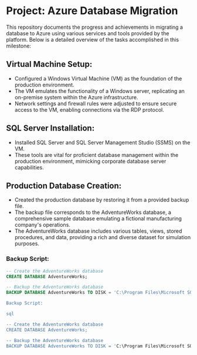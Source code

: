 # Project: Azure Database Migration

This repository documents the progress and achievements in migrating a database to Azure using various services and tools provided by the platform. Below is a detailed overview of the tasks accomplished in this milestone:

## Virtual Machine Setup:

- Configured a Windows Virtual Machine (VM) as the foundation of the production environment.
- The VM emulates the functionality of a Windows server, replicating an on-premise system within the Azure infrastructure.
- Network settings and firewall rules were adjusted to ensure secure access to the VM, enabling connections via the RDP protocol.

## SQL Server Installation:

- Installed SQL Server and SQL Server Management Studio (SSMS) on the VM.
- These tools are vital for proficient database management within the production environment, mimicking corporate database server capabilities.

## Production Database Creation:

- Created the production database by restoring it from a provided backup file.
- The backup file corresponds to the AdventureWorks database, a comprehensive sample database emulating a fictional manufacturing company's operations.
- The AdventureWorks database includes various tables, views, stored procedures, and data, providing a rich and diverse dataset for simulation purposes.

### Backup Script:

```sql
-- Create the AdventureWorks database
CREATE DATABASE AdventureWorks;

-- Backup the AdventureWorks database
BACKUP DATABASE AdventureWorks TO DISK = 'C:\Program Files\Microsoft SQL Server\MSSQL1

Backup Script:

sql

-- Create the AdventureWorks database
CREATE DATABASE AdventureWorks;

-- Backup the AdventureWorks database
BACKUP DATABASE AdventureWorks TO DISK = 'C:\Program Files\Microsoft SQL Server\MSSQL1
